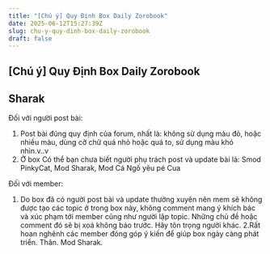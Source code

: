 ```yaml
---
title: "[Chú ý] Quy Định Box Daily Zorobook"
date: 2025-06-12T15:27:39Z
slug: chu-y-quy-dinh-box-daily-zorobook
draft: false
---
```


## [Chú ý] Quy Định Box Daily Zorobook

## Sharak

Đối với người post bài:
1. Post bài đúng quy định của forum, nhất là: không sử dụng màu đỏ, hoặc nhiều màu, dùng cỡ chữ quá nhỏ hoặc quá to, sử dụng màu khó nhìn.v..v
2. Ở box Có thể bạn chưa biết người phụ trách post và update bài là: Smod PinkyCat, Mod Sharak, Mod Cá Ngố yêu pé Cua 
 
Đối với member:
1. Do box đã có người post bài và update thường xuyên nên mem sẽ không được tạo các topic ở trong box này, không comment mang ý khích bác và xúc phạm tới member cũng như người lập topic. Những chủ đề hoặc comment đó sẽ bị xoá không báo trước. Hãy tôn trọng người khác.
2.Rất hoan nghênh các member đóng góp ý kiến để giúp box ngày càng phát triển.
Thân. Mod Sharak.​